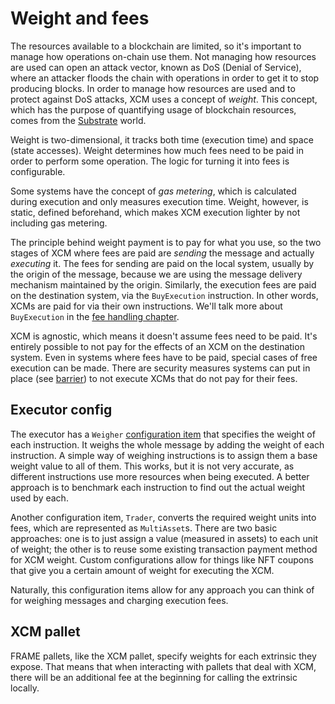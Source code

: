 # Weight and fees

The resources available to a blockchain are limited, so it's important to manage how operations
on-chain use them. Not managing how resources are used can open an attack vector, known as DoS
(Denial of Service), where an attacker floods the chain with operations in order to get it to stop
producing blocks. In order to manage how resources are used and to protect against DoS attacks, XCM
uses a concept of _weight_. This concept, which has the purpose of quantifying usage of blockchain
resources, comes from the [Substrate](https://docs.substrate.io/build/tx-weights-fees/) world.

Weight is two-dimensional, it tracks both time (execution time) and space (state accesses). Weight
determines how much fees need to be paid in order to perform some operation. The logic for turning
it into fees is configurable.

Some systems have the concept of _gas metering_, which is calculated during execution and only
measures execution time. Weight, however, is static, defined beforehand, which makes XCM execution
lighter by not including gas metering.

The principle behind weight payment is to pay for what you use, so the two stages of XCM where fees
are paid are _sending_ the message and actually _executing_ it. The fees for sending are paid on the
local system, usually by the origin of the message, because we are using the message delivery
mechanism maintained by the origin. Similarly, the execution fees are paid on the destination
system, via the `BuyExecution` instruction. In other words, XCMs are paid for via their own
instructions. We'll talk more about `BuyExecution` in the
[fee handling chapter](../journey/fees/index.html).

XCM is agnostic, which means it doesn't assume fees need to be paid. It's entirely possible to not
pay for the effects of an XCM on the destination system. Even in systems where fees have to be paid,
special cases of free execution can be made. There are security measures systems can put in place
(see [barrier](../executor_config/index.html#barrier)) to not execute XCMs that do not pay for their
fees.

## Executor config

The executor has a `Weigher` [configuration item](../executor_config/index.html#weigher) that
specifies the weight of each instruction. It weighs the whole message by adding the weight of each
instruction. A simple way of weighing instructions is to assign them a base weight value to all of
them. This works, but it is not very accurate, as different instructions use more resources when
being executed. A better approach is to benchmark each instruction to find out the actual weight
used by each.

Another configuration item, `Trader`, converts the required weight units into fees, which are
represented as `MultiAsset`s. There are two basic approaches: one is to just assign a value
(measured in assets) to each unit of weight; the other is to reuse some existing transaction payment
method for XCM weight. Custom configurations allow for things like NFT coupons that give you a
certain amount of weight for executing the XCM.

Naturally, this configuration items allow for any approach you can think of for weighing messages
and charging execution fees.

## XCM pallet

FRAME pallets, like the XCM pallet, specify weights for each extrinsic they expose. That means that
when interacting with pallets that deal with XCM, there will be an additional fee at the beginning
for calling the extrinsic locally.
